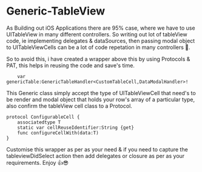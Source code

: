 # Generic-TableView

As Building out iOS Applications there are 95% case, where we have to use UITableView in many different controllers. So writing out lot of tableView
code, ie implementing delegates & dataSources, then passing modal object to UITableViewCells can be a lot of code repetation in many controllers 🧐.

So to avoid this, i have created a wrapper above this by using Protocols & PAT, this helps in reusing the code and save's time.

```
    var genericTable:GenericTableHandler<CustomTableCell,DataModalHandler>!
```
This Generic class simply accept the type of UITableViewCell that need's to be render and modal object that holds your row's array of a particular type, also confirm the tableView cell class to a Protocol.
```
protocol ConfigurableCell {
    associatedtype T
    static var cellReuseIdentifier:String {get}
    func configureCellWith(data:T)
}
```
Customise this wrapper as per as your need & if you need to capture the tableviewDidSelect action then add delegates or closure as per as your requirements.
Enjoy 👍😎

